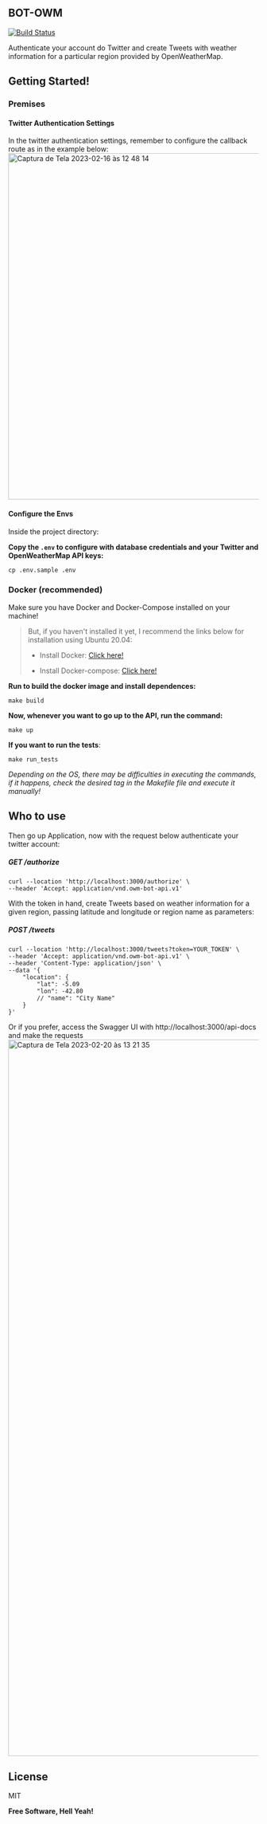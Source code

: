 ## **BOT-OWM**
<a href="https://github.com/padualima/bot-owm-api/actions/workflows/run_specs.yml">
    <img alt="Build Status" src="https://github.com/padualima/bot-owm-api/actions/workflows/run_specs.yml/badge.svg">
</a>

Authenticate your account do Twitter and create Tweets with weather information for a particular region provided by OpenWeatherMap.

## **Getting Started!**

### **Premises**

#### **Twitter Authentication Settings**


In the twitter authentication settings, remember to configure the callback route as in the example below:
<img width="695" alt="Captura de Tela 2023-02-16 às 12 48 14" src="https://user-images.githubusercontent.com/31924649/219417624-b952d690-2ec3-4487-8c97-aa208035f3a9.png">

#### **Configure the Envs**
Inside the project directory:

**Copy the `.env` to configure with database credentials and your Twitter and OpenWeatherMap API keys:**
```
cp .env.sample .env
```

### **Docker (recommended)**

Make sure you have Docker and Docker-Compose installed on your machine!

> But, if you haven't installed it yet, I recommend the links below for installation using Ubuntu 20.04:
>
>  * Install Docker: [Click here!](https://www.digitalocean.com/community/tutorials/how-to-install-and-use-docker-on-ubuntu-20-04-pt)
>
>  * Install Docker-compose: [Click here!](https://www.digitalocean.com/community/tutorials/how-to-install-and-use-docker-compose-on-ubuntu-20-04-pt)

**Run to build the docker image and install dependences:**
```
make build
```

**Now, whenever you want to go up to the API, run the command:**
```
make up
```

**If you want to run the tests**:
```
make run_tests
```

*Depending on the OS, there may be difficulties in executing the commands, if it happens, check the desired tag in the Makefile file and execute it manually!*

## **Who to use**
Then go up Application, now with the request below authenticate your twitter account:
##### GET /authorize
```
curl --location 'http://localhost:3000/authorize' \
--header 'Accept: application/vnd.owm-bot-api.v1'
```

With the token in hand, create Tweets based on weather information for a given region, passing latitude and longitude or region name as parameters:
##### POST /tweets
```
curl --location 'http://localhost:3000/tweets?token=YOUR_TOKEN' \
--header 'Accept: application/vnd.owm-bot-api.v1' \
--header 'Content-Type: application/json' \
--data '{
    "location": {
        "lat": -5.09
        "lon": -42.80
        // "name": "City Name"
    }
}'
```

Or if you prefer, access the Swagger UI with http://localhost:3000/api-docs and make the requests
<img width="1438" alt="Captura de Tela 2023-02-20 às 13 21 35" src="https://user-images.githubusercontent.com/31924649/220158537-a5c0816d-3e9b-4285-8962-aefc9a8a51bf.png">

## **License**

MIT

**Free Software, Hell Yeah!**
